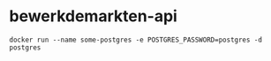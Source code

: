 # bewerkdemarkten-api
```
docker run --name some-postgres -e POSTGRES_PASSWORD=postgres -d postgres
```